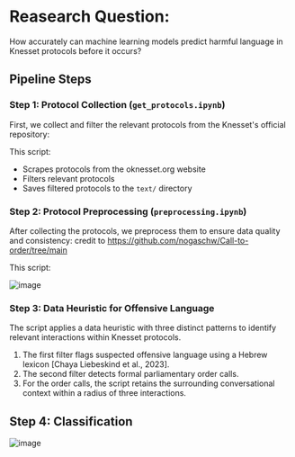 # Reasearch Question:
How accurately can machine learning models predict harmful language in Knesset protocols before it occurs? 

## Pipeline Steps

### Step 1: Protocol Collection (`get_protocols.ipynb`)
First, we collect and filter the relevant protocols from the Knesset's official repository:

This script:
- Scrapes protocols from the oknesset.org website
- Filters relevant protocols 
- Saves filtered protocols to the `text/` directory

### Step 2: Protocol Preprocessing (`preprocessing.ipynb`)
After collecting the protocols, we preprocess them to ensure data quality and consistency:
credit to https://github.com/nogaschw/Call-to-order/tree/main

This script:

![image](https://github.com/user-attachments/assets/0821ad0d-2b0d-4fad-93ac-3a453f96b50b)

### Step 3: Data Heuristic for Offensive Language  
The script applies a data heuristic with three distinct patterns to identify relevant interactions within Knesset protocols.  
1. The first filter flags suspected offensive language using a Hebrew lexicon [Chaya Liebeskind et al., 2023].  
2. The second filter detects formal parliamentary order calls.  
3. For the order calls, the script retains the surrounding conversational context within a radius of three interactions.  

## Step 4: Classification
![image](https://github.com/user-attachments/assets/aca54f6a-5375-467b-b800-602adea2b1d6)
